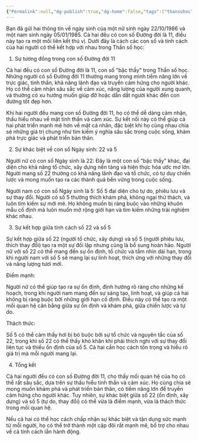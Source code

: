 ```yaml
---
{"Permalink":null,"dg-publish":true,"dg-home":false,"tags":["thansohoc"],"permalink":"/personal/than-so-hoc/than-so-hoc-nam/","dgPassFrontmatter":true,"noteIcon":"","updated":"2025-01-14T22:28:29.067+07:00"}
---
```



Bạn đã gửi hai thông tin về ngày sinh của một nữ sinh ngày 22/10/1986 và một nam sinh ngày 05/01/1985. Cả hai đều có con số Đường đời là 11, điều này tạo ra một mối liên kết thú vị. Dưới đây là cách các con số và tính cách của hai người có thể kết hợp với nhau trong Thần số học:

1. Sự tương đồng trong con số Đường đời 11

Cả hai đều có con số Đường đời là 11, con số "bậc thầy" trong Thần số học. Những người có số Đường đời 11 thường mang trong mình tiềm năng lớn về trực giác, tinh thần, khả năng lãnh đạo và truyền cảm hứng cho người khác. Họ có thể cảm nhận sâu sắc về cảm xúc, năng lượng của người xung quanh, và thường có xu hướng muốn giúp đỡ hoặc dẫn dắt người khác đến con đường tốt đẹp hơn.

Khi hai người đều mang con số Đường đời 11, họ có thể dễ dàng cảm nhận, thấu hiểu nhau về mặt tinh thần và cảm xúc. Sự kết nối này có thể giúp cả hai phát triển mạnh mẽ hơn về mặt cá nhân, đặc biệt khi họ cùng nhau chia sẻ những giá trị chung như tìm kiếm ý nghĩa sâu sắc trong cuộc sống, khám phá trực giác và phát triển bản thân.

2. Sự khác biệt về con số Ngày sinh: 22 và 5

Người nữ có con số Ngày sinh là 22: Đây là một con số "bậc thầy" khác, đại diện cho khả năng tổ chức, xây dựng nền tảng và hiện thực hóa ước mơ lớn. Người mang số 22 thường có khả năng lãnh đạo và tổ chức, có tư duy chiến lược và mong muốn tạo ra các thành quả bền vững trong cuộc sống.

Người nam có con số Ngày sinh là 5: Số 5 đại diện cho tự do, phiêu lưu và sự thay đổi. Người có số 5 thường thích khám phá, không ngại thử thách, và luôn tìm kiếm sự mới mẻ. Họ không muốn bị ràng buộc vào những khuôn mẫu cố định mà luôn muốn mở rộng giới hạn và tìm kiếm những trải nghiệm khác nhau.


3. Sự kết hợp giữa tính cách số 22 và số 5

Sự kết hợp giữa số 22 (người tổ chức, xây dựng) và số 5 (người phiêu lưu, thích thay đổi) tạo ra một sự đối lập nhưng cũng là bổ sung hoàn hảo. Người nữ với số 22 có thể mang đến sự ổn định, tổ chức và tầm nhìn dài hạn, trong khi người nam với số 5 sẽ mang lại sự linh hoạt, thích ứng với những thay đổi và năng lượng tươi mới.

Điểm mạnh:

Người nữ có thể giúp tạo ra sự ổn định, định hướng rõ ràng cho những kế hoạch, trong khi người nam mang đến sự sáng tạo, linh hoạt, và giúp cả hai không bị ràng buộc bởi những giới hạn cố định. Điều này có thể tạo ra một mối quan hệ cân bằng giữa sự ổn định và khám phá, giữa chiến lược và tự do.


Thách thức:

Số 5 có thể cảm thấy hơi bị bó buộc bởi sự tổ chức và nguyên tắc của số 22, trong khi số 22 có thể thấy khó khăn khi phải thích nghi với sự thay đổi liên tục và thiếu ổn định của số 5. Cả hai cần học cách tôn trọng và hiểu rõ giá trị mà mỗi người mang lại.



4. Tổng kết

Cả hai người đều có con số Đường đời 11, cho thấy mối quan hệ của họ có thể rất sâu sắc, dựa trên sự thấu hiểu tinh thần và cảm xúc. Họ cùng chia sẻ mong muốn khám phá và phát triển bản thân, có tiềm năng lớn để truyền cảm hứng cho người khác. Tuy nhiên, sự khác biệt giữa số 22 (ổn định, xây dựng) và số 5 (tự do, thay đổi) có thể vừa là điểm mạnh, vừa là thách thức trong mối quan hệ.

Nếu cả hai có thể học cách chấp nhận sự khác biệt và tận dụng sức mạnh từ mỗi người, họ có thể trở thành một cặp đôi rất mạnh mẽ, bổ trợ cho nhau về cả tính cách lẫn hành động.

